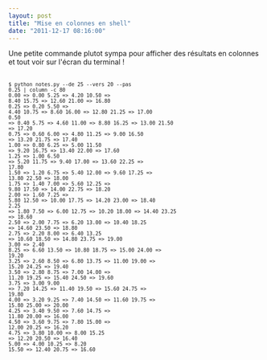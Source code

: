 ```yaml
---
layout: post
title: "Mise en colonnes en shell"
date: "2011-12-17 08:16:00"
---
```

Une petite commande plutot sympa pour afficher des résultats en colonnes et tout voir sur l'écran du terminal !<br /><br /><code><pre><small>$ python notes.py --de 25 --vers 20 --pas 0.25 | column -c 80<br />0.00 => 0.00 5.25 => 4.20 10.50 => 8.40 15.75 => 12.60 21.00 => 16.80<br />0.25 => 0.20 5.50 => 4.40 10.75 => 8.60 16.00 => 12.80 21.25 => 17.00<br />0.50 => 0.40 5.75 => 4.60 11.00 => 8.80 16.25 => 13.00 21.50 => 17.20<br />0.75 => 0.60 6.00 => 4.80 11.25 => 9.00 16.50 => 13.20 21.75 => 17.40<br />1.00 => 0.80 6.25 => 5.00 11.50 => 9.20 16.75 => 13.40 22.00 => 17.60<br />1.25 => 1.00 6.50 => 5.20 11.75 => 9.40 17.00 => 13.60 22.25 => 17.80<br />1.50 => 1.20 6.75 => 5.40 12.00 => 9.60 17.25 => 13.80 22.50 => 18.00<br />1.75 => 1.40 7.00 => 5.60 12.25 => 9.80 17.50 => 14.00 22.75 => 18.20<br />2.00 => 1.60 7.25 => 5.80 12.50 => 10.00 17.75 => 14.20 23.00 => 18.40<br />2.25 => 1.80 7.50 => 6.00 12.75 => 10.20 18.00 => 14.40 23.25 => 18.60<br />2.50 => 2.00 7.75 => 6.20 13.00 => 10.40 18.25 => 14.60 23.50 => 18.80<br />2.75 => 2.20 8.00 => 6.40 13.25 => 10.60 18.50 => 14.80 23.75 => 19.00<br />3.00 => 2.40 8.25 => 6.60 13.50 => 10.80 18.75 => 15.00 24.00 => 19.20<br />3.25 => 2.60 8.50 => 6.80 13.75 => 11.00 19.00 => 15.20 24.25 => 19.40<br />3.50 => 2.80 8.75 => 7.00 14.00 => 11.20 19.25 => 15.40 24.50 => 19.60<br />3.75 => 3.00 9.00 => 7.20 14.25 => 11.40 19.50 => 15.60 24.75 => 19.80<br />4.00 => 3.20 9.25 => 7.40 14.50 => 11.60 19.75 => 15.80 25.00 => 20.00<br />4.25 => 3.40 9.50 => 7.60 14.75 => 11.80 20.00 => 16.00<br />4.50 => 3.60 9.75 => 7.80 15.00 => 12.00 20.25 => 16.20<br />4.75 => 3.80 10.00 => 8.00 15.25 => 12.20 20.50 => 16.40<br />5.00 => 4.00 10.25 => 8.20 15.50 => 12.40 20.75 => 16.60<br /><br /></small></pre></code>
